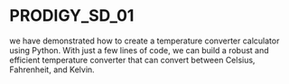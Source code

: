 # PRODIGY_SD_01
 we have demonstrated how to create a temperature converter calculator using Python. With just a few lines of code, we can build a robust and efficient temperature converter that can convert between Celsius, Fahrenheit, and Kelvin. 
